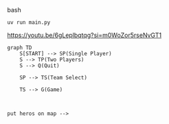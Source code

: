 bash
```
uv run main.py
```
https://youtu.be/6gLeplbqtqg?si=m0WoZor5rseNvGT1

```mermaid
graph TD
    S[START] --> SP(Single Player)
    S --> TP(Two Players)
    S --> Q(Quit)

    SP --> TS(Team Select)
    
    TS --> G(Game)



```

```mermaid
put heros on map -->  
```